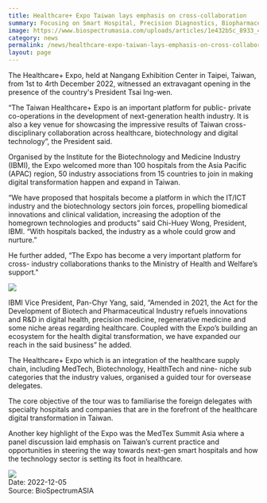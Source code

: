 ```yaml
---
title: Healthcare+ Expo Taiwan lays emphasis on cross-collaboration
summary: Focusing on Smart Hospital, Precision Diagnostics, Biopharmaceuticals, Regenerative Medicines, Digital Health and much more
image: https://www.biospectrumasia.com/uploads/articles/1e432b5c_8933_4293_9c78_dabe8b697866-21536.JPG
category: news
permalink: /news/healthcare-expo-taiwan-lays-emphasis-on-cross-collaboration/
layout: page
---
```


The Healthcare+ Expo, held at Nangang Exhibition Center in Taipei, Taiwan, from 1st to 4rth December 2022, witnessed an extravagant opening in the presence of the country's President Tsai Ing-wen.

“The Taiwan Healthcare+ Expo is an important platform for public- private co-operations in the development of next-generation health industry. It is also a key venue for showcasing the impressive results of Taiwan cross-disciplinary collaboration across healthcare, biotechnology and digital technology”, the President said.

Organised by the Institute for the Biotechnology and Medicine Industry (IBMI), the Expo welcomed more than 100 hospitals from the Asia Pacific (APAC) region, 50 industry associations from 15 countries to join in making digital transformation happen and expand in Taiwan.

“We have proposed that hospitals become a platform in which the IT/ICT industry and the biotechnology sectors join forces, propelling biomedical innovations and clinical validation, increasing the adoption of the homegrown technologies and products” said Chi-Huey Wong, President, IBMI. “With hospitals backed, the industry as a whole could grow and nurture.”

He further added, “The Expo has become a very important platform for cross- industry collaborations thanks to the Ministry of Health and Welfare’s support."

<img src="https://www.biospectrumindia.com/uploads/articles/Picture3.png">

IBMI Vice President, Pan-Chyr Yang, said, “Amended in 2021, the Act for the Development of Biotech and Pharmaceutical Industry refuels innovations and R&D in digital health, precision medicine, regenerative medicine and some niche areas regarding healthcare. Coupled with the Expo’s building an ecosystem for the health digital transformation, we have expanded our reach in the said business” he added. 

The Healthcare+ Expo which is an integration of the healthcare supply chain, including MedTech, Biotechnology, HealthTech and nine- niche sub categories that the industry values, organised a guided tour for oversease delegates.

The core objective of the tour was to familiarise the foreign delegates with specialty hospitals and companies that are in the forefront of the healthcare digital transformation in Taiwan.

Another key highlight of the Expo was the MedTex Summit Asia where a panel discussion laid emphasis on Taiwan’s current practice and opportunities in steering the way towards next-gen smart hospitals and how the technology sector is setting its foot in healthcare.

<img src="https://www.biospectrumindia.com/uploads/articles/Picture2.png">
<br/>
Date: 2022-12-05
<br/>
Source: BioSpectrumASIA
